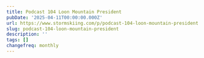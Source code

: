 ```yaml
---
title: Podcast 104 Loon Mountain President
pubDate: '2025-04-11T00:00:00.000Z'
url: https://www.stormskiing.com/p/podcast-104-loon-mountain-president
slug: podcast-104-loon-mountain-president
description: ''
tags: []
changefreq: monthly
---
```


<!-- Add post content below -->
